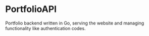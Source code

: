 # PortfolioAPI
Portfolio backend written in Go, serving the website and managing functionality like authentication codes.
